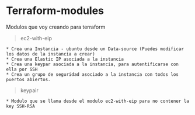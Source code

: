 # Terraform-modules
Modulos que voy creando para terraform

> ec2-with-eip 

	* Crea una Instancia - ubuntu desde un Data-source (Puedes modificar los datos de la instancia a crear)
	* Crea una Elastic IP asociada a la instancia
	* Crea una keypar asociada a la instancia, para autentificarse con ella por SSH
	* Crea un grupo de seguridad asociado a la instancia con todos los puertos abiertos. 

> keypair 

	* Modulo que se llama desde el modulo ec2-with-eip para no contener la key SSH-RSA
